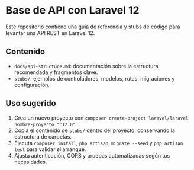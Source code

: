 # Base de API con Laravel 12

Este repositorio contiene una guía de referencia y stubs de código para levantar una API REST en Laravel 12.

## Contenido

- `docs/api-structure.md`: documentación sobre la estructura recomendada y fragmentos clave.
- `stubs/`: ejemplos de controladores, modelos, rutas, migraciones y configuración.

## Uso sugerido

1. Crea un nuevo proyecto con `composer create-project laravel/laravel nombre-proyecto "^12.0"`.
2. Copia el contenido de `stubs/` dentro del proyecto, conservando la estructura de carpetas.
3. Ejecuta `composer install`, `php artisan migrate --seed` y `php artisan test` para validar el arranque.
4. Ajusta autenticación, CORS y pruebas automatizadas según tus necesidades.
